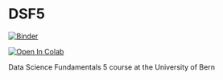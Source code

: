 # DSF5
[![Binder](https://mybinder.org/badge_logo.svg)](https://mybinder.org/v2/gh/neworldemancer/DSF5)

[![Open In Colab](https://colab.research.google.com/assets/colab-badge.svg)](https://colab.research.google.com/github/neworldemancer/DSF5)


Data Science Fundamentals 5 course at the University of Bern
